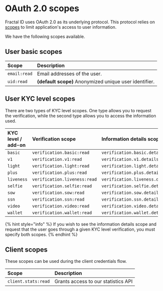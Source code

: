 # OAuth 2.0 scopes

Fractal ID uses OAuth 2.0 as its underlying protocol. This protocol relies on [scopes](https://oauth.net/2/scope/) to limit application's access to user information.

We have the following scopes available.

## User basic scopes

| Scope | Description |
| :--- | :--- |
| `email:read` | Email addresses of the user. |
| `uid:read` | **\(default scope\)** Anonymized unique user identifier. |

## User KYC level scopes

There are two types of KYC level scopes. One type allows you to request the verification, while the second type allows you to access the information used.

| KYC level / add-on | Verification scope | Information details scope |
| :--- | :--- | :--- |
| `basic` | `verification.basic:read` | `verification.basic.details:read` |
| `v1` | `verification.v1:read` | `verification.v1.details:read` |
| `light` | `verification.light:read` | `verification.light.details:read` |
| `plus` | `verification.plus:read` | `verification.plus.details:read` |
| `liveness` | `verification.liveness:read` | `verification.liveness.details:read` |
| `selfie` | `verification.selfie:read` | `verification.selfie.details:read` |
| `sow` | `verification.sow:read` | `verification.sow.details:read` |
| `ssn` | `verification.ssn:read` | `verification.ssn.details:read` |
| `video` | `verification.video:read` | `verification.video.details:read` |
| `wallet` | `verification.wallet:read` | `verification.wallet.details:read` |

{% hint style="info" %}
If you wish to see the information details scope and request that the user goes through a given KYC level verification, you must specify both scopes.
{% endhint %}

## Client scopes

These scopes can be used during the client credentials flow.

| Scope | Description |
| :--- | :--- |
| `client.stats:read` | Grants access to our statistics API |

